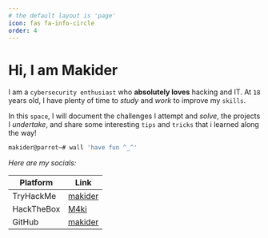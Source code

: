 ```yaml
---
# the default layout is 'page'
icon: fas fa-info-circle
order: 4
---
```


# Hi, I am Makider

I am a `cybersecurity enthusiast` who **absolutely loves** hacking and IT. At `18` years old, I have plenty of time to *study* and *work* to improve my `skills`.

In this `space`, I will document the challenges I attempt and *solve*, the projects I *undertake*, and share some interesting `tips` and `tricks` that i learned along the way!

```bash
makider@parrot~# wall 'have fun ^_^'
```

<script src="https://tryhackme.com/badge/407605"></script>



*Here are my socials:*

| Platform | Link |
| --- | --- |
| TryHackMe | [makider](https://tryhackme.com/p/makider) |
| HackTheBox | [M4ki](https://app.hackthebox.com/profile/1017700) |
| GitHub | [makider](https://github.com/N1kkogg) |
